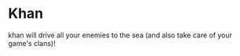 Khan
=======

khan will drive all your enemies to the sea (and also take care of your game's clans)!
